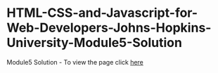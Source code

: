 # HTML-CSS-and-Javascript-for-Web-Developers-Johns-Hopkins-University-Module5-Solution

Module5 Solution - To view the page click [here](https://scarletcoder7.github.io/HTML-CSS-and-Javascript-for-Web-Developers-Johns-Hopkins-University-Module5-Solution/)
